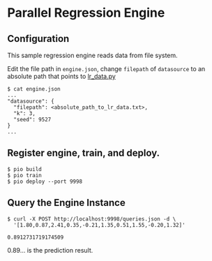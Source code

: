 <!--
Licensed to the Apache Software Foundation (ASF) under one or more
contributor license agreements.  See the NOTICE file distributed with
this work for additional information regarding copyright ownership.
The ASF licenses this file to You under the Apache License, Version 2.0
(the "License"); you may not use this file except in compliance with
the License.  You may obtain a copy of the License at

    http://www.apache.org/licenses/LICENSE-2.0

Unless required by applicable law or agreed to in writing, software
distributed under the License is distributed on an "AS IS" BASIS,
WITHOUT WARRANTIES OR CONDITIONS OF ANY KIND, either express or implied.
See the License for the specific language governing permissions and
limitations under the License.
-->

# Parallel Regression Engine

## Configuration

This sample regression engine reads data from file system.

Edit the file path in `engine.json`, change `filepath` of `datasource` to an absolute path that points to
[lr_data.py](../data/lr_data.txt)

```
$ cat engine.json
...
"datasource": {
  "filepath": <absolute_path_to_lr_data.txt>,
  "k": 3,
  "seed": 9527
}
...

```

## Register engine, train, and deploy.

```
$ pio build
$ pio train
$ pio deploy --port 9998
```

## Query the Engine Instance

```
$ curl -X POST http://localhost:9998/queries.json -d \
  '[1.80,0.87,2.41,0.35,-0.21,1.35,0.51,1.55,-0.20,1.32]'

0.8912731719174509
```

0.89... is the prediction result.
